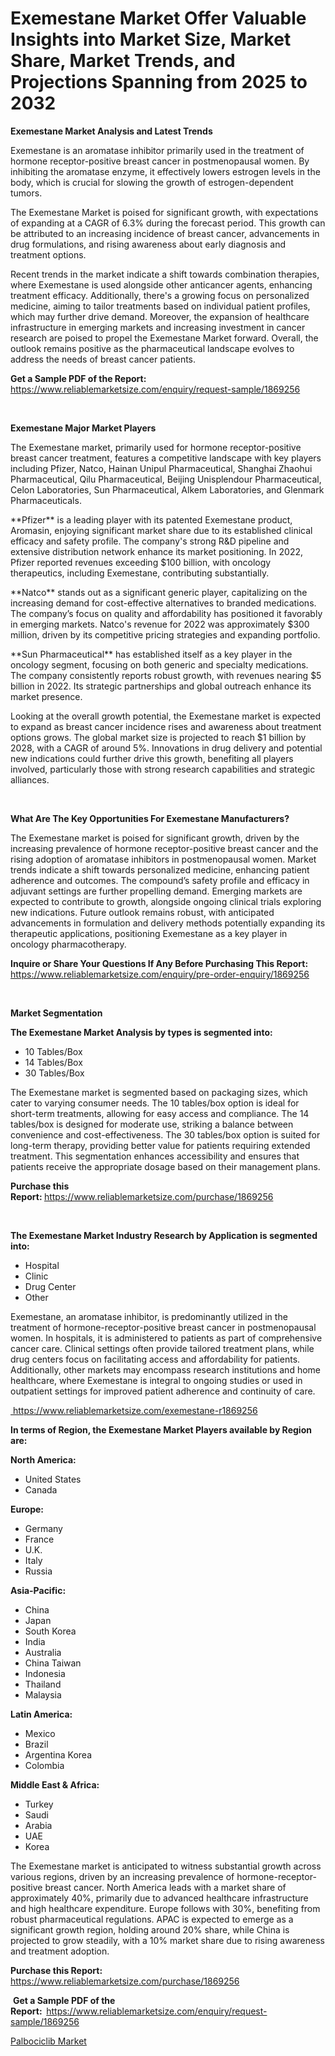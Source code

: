 <p><h1>Exemestane Market Offer Valuable Insights into Market Size, Market Share, Market Trends, and Projections Spanning from 2025 to 2032</h1></p><p><strong>Exemestane Market Analysis and Latest Trends</strong></p>
<p><p>Exemestane is an aromatase inhibitor primarily used in the treatment of hormone receptor-positive breast cancer in postmenopausal women. By inhibiting the aromatase enzyme, it effectively lowers estrogen levels in the body, which is crucial for slowing the growth of estrogen-dependent tumors. </p><p>The Exemestane Market is poised for significant growth, with expectations of expanding at a CAGR of 6.3% during the forecast period. This growth can be attributed to an increasing incidence of breast cancer, advancements in drug formulations, and rising awareness about early diagnosis and treatment options. </p><p>Recent trends in the market indicate a shift towards combination therapies, where Exemestane is used alongside other anticancer agents, enhancing treatment efficacy. Additionally, there's a growing focus on personalized medicine, aiming to tailor treatments based on individual patient profiles, which may further drive demand. Moreover, the expansion of healthcare infrastructure in emerging markets and increasing investment in cancer research are poised to propel the Exemestane Market forward. Overall, the outlook remains positive as the pharmaceutical landscape evolves to address the needs of breast cancer patients.</p></p>
<p><strong>Get a Sample PDF of the Report:&nbsp;</strong> <a href="https://www.reliablemarketsize.com/enquiry/request-sample/1869256?utm_campaign=3094&utm_medium=2&utm_source=Github&utm_content=ia&utm_term=08032025&utm_id=exemestane">https://www.reliablemarketsize.com/enquiry/request-sample/1869256</a></p>
<p>&nbsp;</p>
<p><strong>Exemestane Major Market Players</strong></p>
<p><p>The Exemestane market, primarily used for hormone receptor-positive breast cancer treatment, features a competitive landscape with key players including Pfizer, Natco, Hainan Unipul Pharmaceutical, Shanghai Zhaohui Pharmaceutical, Qilu Pharmaceutical, Beijing Unisplendour Pharmaceutical, Celon Laboratories, Sun Pharmaceutical, Alkem Laboratories, and Glenmark Pharmaceuticals.</p><p>**Pfizer** is a leading player with its patented Exemestane product, Aromasin, enjoying significant market share due to its established clinical efficacy and safety profile. The company's strong R&D pipeline and extensive distribution network enhance its market positioning. In 2022, Pfizer reported revenues exceeding $100 billion, with oncology therapeutics, including Exemestane, contributing substantially.</p><p>**Natco** stands out as a significant generic player, capitalizing on the increasing demand for cost-effective alternatives to branded medications. The company’s focus on quality and affordability has positioned it favorably in emerging markets. Natco's revenue for 2022 was approximately $300 million, driven by its competitive pricing strategies and expanding portfolio.</p><p>**Sun Pharmaceutical** has established itself as a key player in the oncology segment, focusing on both generic and specialty medications. The company consistently reports robust growth, with revenues nearing $5 billion in 2022. Its strategic partnerships and global outreach enhance its market presence.</p><p>Looking at the overall growth potential, the Exemestane market is expected to expand as breast cancer incidence rises and awareness about treatment options grows. The global market size is projected to reach $1 billion by 2028, with a CAGR of around 5%. Innovations in drug delivery and potential new indications could further drive this growth, benefiting all players involved, particularly those with strong research capabilities and strategic alliances.</p></p>
<p>&nbsp;</p>
<p><strong>What Are The Key Opportunities For Exemestane Manufacturers?</strong></p>
<p><p>The Exemestane market is poised for significant growth, driven by the increasing prevalence of hormone receptor-positive breast cancer and the rising adoption of aromatase inhibitors in postmenopausal women. Market trends indicate a shift towards personalized medicine, enhancing patient adherence and outcomes. The compound’s safety profile and efficacy in adjuvant settings are further propelling demand. Emerging markets are expected to contribute to growth, alongside ongoing clinical trials exploring new indications. Future outlook remains robust, with anticipated advancements in formulation and delivery methods potentially expanding its therapeutic applications, positioning Exemestane as a key player in oncology pharmacotherapy.</p></p>
<p><strong>Inquire or Share Your Questions If Any Before Purchasing This Report:</strong> <a href="https://www.reliablemarketsize.com/enquiry/pre-order-enquiry/1869256?utm_campaign=3094&utm_medium=2&utm_source=Github&utm_content=ia&utm_term=08032025&utm_id=exemestane">https://www.reliablemarketsize.com/enquiry/pre-order-enquiry/1869256</a></p>
<p>&nbsp;</p>
<p><strong>Market Segmentation</strong></p>
<p><strong>The Exemestane Market Analysis by types is segmented into:</strong></p>
<p><ul><li>10 Tables/Box</li><li>14 Tables/Box</li><li>30 Tables/Box</li></ul></p>
<p><p>The Exemestane market is segmented based on packaging sizes, which cater to varying consumer needs. The 10 tables/box option is ideal for short-term treatments, allowing for easy access and compliance. The 14 tables/box is designed for moderate use, striking a balance between convenience and cost-effectiveness. The 30 tables/box option is suited for long-term therapy, providing better value for patients requiring extended treatment. This segmentation enhances accessibility and ensures that patients receive the appropriate dosage based on their management plans.</p></p>
<p><strong>Purchase this Report:&nbsp;</strong><a href="https://www.reliablemarketsize.com/purchase/1869256?utm_campaign=3094&utm_medium=2&utm_source=Github&utm_content=ia&utm_term=08032025&utm_id=exemestane">https://www.reliablemarketsize.com/purchase/1869256</a></p>
<p>&nbsp;</p>
<p><strong>The Exemestane Market Industry Research by Application is segmented into:</strong></p>
<p><ul><li>Hospital</li><li>Clinic</li><li>Drug Center</li><li>Other</li></ul></p>
<p><p>Exemestane, an aromatase inhibitor, is predominantly utilized in the treatment of hormone-receptor-positive breast cancer in postmenopausal women. In hospitals, it is administered to patients as part of comprehensive cancer care. Clinical settings often provide tailored treatment plans, while drug centers focus on facilitating access and affordability for patients. Additionally, other markets may encompass research institutions and home healthcare, where Exemestane is integral to ongoing studies or used in outpatient settings for improved patient adherence and continuity of care.</p></p>
<p><a href="https://www.reliablemarketsize.com/exemestane-r1869256?utm_campaign=3094&utm_medium=2&utm_source=Github&utm_content=ia&utm_term=08032025&utm_id=exemestane">&nbsp;https://www.reliablemarketsize.com/exemestane-r1869256</a></p>
<p><strong>In terms of Region, the Exemestane Market Players available by Region are:</strong></p>
<p>
    <p> <strong> North America: </strong>
        <ul>
            <li>United States</li>
            <li>Canada</li>
        </ul>
        </p> 
    <p> <strong> Europe: </strong>
        <ul>
            <li>Germany</li>
            <li>France</li>
            <li>U.K.</li>
            <li>Italy</li>
            <li>Russia</li>
        </ul>
        </p> 
    <p> <strong> Asia-Pacific: </strong>
        <ul>
            <li>China</li>
            <li>Japan</li>
            <li>South Korea</li>
            <li>India</li>
            <li>Australia</li>
            <li>China Taiwan</li>
            <li>Indonesia</li>
            <li>Thailand</li>
            <li>Malaysia</li>
        </ul>
        </p> 
    <p> <strong> Latin America: </strong>
        <ul>
            <li>Mexico</li>
            <li>Brazil</li>
            <li>Argentina Korea</li>
            <li>Colombia</li>
        </ul>
        </p> 
    <p> <strong> Middle East & Africa: </strong>
        <ul>
            <li>Turkey</li>
            <li>Saudi</li>
            <li>Arabia</li>
            <li>UAE</li>
            <li>Korea</li>
        </ul>
    </p>
    </p>
<p><p>The Exemestane market is anticipated to witness substantial growth across various regions, driven by an increasing prevalence of hormone-receptor-positive breast cancer. North America leads with a market share of approximately 40%, primarily due to advanced healthcare infrastructure and high healthcare expenditure. Europe follows with 30%, benefiting from robust pharmaceutical regulations. APAC is expected to emerge as a significant growth region, holding around 20% share, while China is projected to grow steadily, with a 10% market share due to rising awareness and treatment adoption.</p></p>
<p><strong>Purchase this Report: </strong><a href="https://www.reliablemarketsize.com/purchase/1869256?utm_campaign=3094&utm_medium=2&utm_source=Github&utm_content=ia&utm_term=08032025&utm_id=exemestane">https://www.reliablemarketsize.com/purchase/1869256</a></p>
<p>&nbsp;<strong>Get a Sample PDF of the Report:&nbsp;&nbsp;</strong><a href="https://www.reliablemarketsize.com/enquiry/request-sample/1869256?utm_campaign=3094&utm_medium=2&utm_source=Github&utm_content=ia&utm_term=08032025&utm_id=exemestane">https://www.reliablemarketsize.com/enquiry/request-sample/1869256</a></p>
<p><strong></strong></p>
<p><p><a href="https://github.com/lizonbochil23/Market-Research-Report-List-1/blob/main/palbociclib-market.md?utm_campaign=3094&utm_medium=2&utm_source=Github&utm_content=ia&utm_term=08032025&utm_id=exemestane">Palbociclib Market</a></p></p>